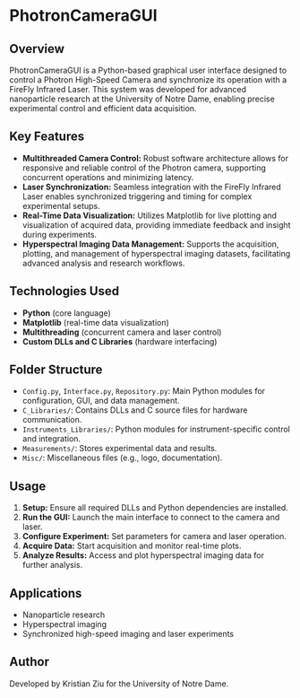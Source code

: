 
# PhotronCameraGUI

## Overview
PhotronCameraGUI is a Python-based graphical user interface designed to control a Photron High-Speed Camera and synchronize its operation with a FireFly Infrared Laser. This system was developed for advanced nanoparticle research at the University of Notre Dame, enabling precise experimental control and efficient data acquisition.

## Key Features
- **Multithreaded Camera Control:** Robust software architecture allows for responsive and reliable control of the Photron camera, supporting concurrent operations and minimizing latency.
- **Laser Synchronization:** Seamless integration with the FireFly Infrared Laser enables synchronized triggering and timing for complex experimental setups.
- **Real-Time Data Visualization:** Utilizes Matplotlib for live plotting and visualization of acquired data, providing immediate feedback and insight during experiments.
- **Hyperspectral Imaging Data Management:** Supports the acquisition, plotting, and management of hyperspectral imaging datasets, facilitating advanced analysis and research workflows.

## Technologies Used
- **Python** (core language)
- **Matplotlib** (real-time data visualization)
- **Multithreading** (concurrent camera and laser control)
- **Custom DLLs and C Libraries** (hardware interfacing)

## Folder Structure
- `Config.py`, `Interface.py`, `Repository.py`: Main Python modules for configuration, GUI, and data management.
- `C_Libraries/`: Contains DLLs and C source files for hardware communication.
- `Instruments_Libraries/`: Python modules for instrument-specific control and integration.
- `Measurements/`: Stores experimental data and results.
- `Misc/`: Miscellaneous files (e.g., logo, documentation).

## Usage
1. **Setup:** Ensure all required DLLs and Python dependencies are installed.
2. **Run the GUI:** Launch the main interface to connect to the camera and laser.
3. **Configure Experiment:** Set parameters for camera and laser operation.
4. **Acquire Data:** Start acquisition and monitor real-time plots.
5. **Analyze Results:** Access and plot hyperspectral imaging data for further analysis.

## Applications
- Nanoparticle research
- Hyperspectral imaging
- Synchronized high-speed imaging and laser experiments

## Author
Developed by Kristian Ziu for the University of Notre Dame.

